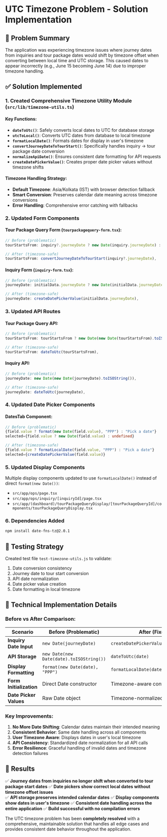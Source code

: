 # UTC Timezone Problem - Solution Implementation

## 🎯 Problem Summary
The application was experiencing timezone issues where journey dates from inquiries and tour package dates would shift by timezone offset when converting between local time and UTC storage. This caused dates to appear incorrectly (e.g., June 15 becoming June 14) due to improper timezone handling.

## ✅ Solution Implemented

### 1. **Created Comprehensive Timezone Utility Module** (`src/lib/timezone-utils.ts`)

#### Key Functions:
- **`dateToUtc()`**: Safely converts local dates to UTC for database storage
- **`utcToLocal()`**: Converts UTC dates from database to local timezone 
- **`formatLocalDate()`**: Formats dates for display in user's timezone
- **`convertJourneyDateToTourStart()`**: Specifically handles inquiry → tour package date conversion
- **`normalizeApiDate()`**: Ensures consistent date formatting for API requests
- **`createDatePickerValue()`**: Creates proper date picker values without timezone shifts

#### Timezone Handling Strategy:
- **Default Timezone**: Asia/Kolkata (IST) with browser detection fallback
- **Smart Conversion**: Preserves calendar date meaning across timezone conversions
- **Error Handling**: Comprehensive error catching with fallbacks

### 2. **Updated Form Components**

#### Tour Package Query Form (`tourpackagequery-form.tsx`):
```typescript
// Before (problematic)
tourStartsFrom: inquiry?.journeyDate ? new Date(inquiry.journeyDate) : undefined,

// After (timezone-safe)
tourStartsFrom: convertJourneyDateToTourStart(inquiry?.journeyDate),
```

#### Inquiry Form (`inquiry-form.tsx`):
```typescript
// Before (problematic)
journeyDate: initialData.journeyDate ? new Date(initialData.journeyDate) : null,

// After (timezone-safe)
journeyDate: createDatePickerValue(initialData.journeyDate),
```

### 3. **Updated API Routes**

#### Tour Package Query API:
```typescript
// Before (problematic)
tourStartsFrom: tourStartsFrom ? new Date(new Date(tourStartsFrom).toISOString()) : undefined,

// After (timezone-safe)
tourStartsFrom: dateToUtc(tourStartsFrom),
```

#### Inquiry API:
```typescript
// Before (problematic)
journeyDate: new Date(new Date(journeyDate).toISOString()),

// After (timezone-safe)
journeyDate: dateToUtc(journeyDate),
```

### 4. **Updated Date Picker Components**

#### DatesTab Component:
```typescript
// Before (problematic)
{field.value ? format(new Date(field.value), "PPP") : "Pick a date"}
selected={field.value ? new Date(field.value) : undefined}

// After (timezone-safe)
{field.value ? formatLocalDate(field.value, "PPP") : "Pick a date"}
selected={createDatePickerValue(field.value)}
```

### 5. **Updated Display Components**

Multiple display components updated to use `formatLocalDate()` instead of direct `format(new Date())`:
- `src/app/ops/page.tsx`
- `src/app/ops/inquiry/[inquiryId]/page.tsx`
- `src/app/(dashboard)/tourPackageQueryDisplay/[tourPackageQueryId]/components/tourPackageQueryDisplay.tsx`

### 6. **Dependencies Added**

```bash
npm install date-fns-tz@2.0.1
```

## 🧪 Testing Strategy

Created test file `test-timezone-utils.js` to validate:
1. Date conversion consistency
2. Journey date to tour start conversion
3. API date normalization  
4. Date picker value creation
5. Date formatting in local timezone

## 🔧 Technical Implementation Details

### Before vs After Comparison:

| Scenario | Before (Problematic) | After (Fixed) |
|----------|---------------------|---------------|
| **Inquiry Date Input** | `new Date(journeyDate)` | `createDatePickerValue(journeyDate)` |
| **API Storage** | `new Date(new Date(date).toISOString())` | `dateToUtc(date)` |
| **Display Formatting** | `format(new Date(date), "PPP")` | `formatLocalDate(date, "PPP")` |
| **Form Initialization** | Direct Date constructor | Timezone-aware conversion |
| **Date Picker Values** | Raw Date object | Timezone-normalized values |

### Key Improvements:
1. **No More Date Shifting**: Calendar dates maintain their intended meaning
2. **Consistent Behavior**: Same date handling across all components
3. **User Timezone Aware**: Displays dates in user's local timezone
4. **API Consistency**: Standardized date normalization for all API calls
5. **Error Resilience**: Graceful handling of invalid dates and timezone detection failures

## 🎉 Results

✅ **Journey dates from inquiries no longer shift when converted to tour package start dates**
✅ **Date pickers show correct local dates without timezone offset issues**  
✅ **API storage preserves intended calendar dates**
✅ **Display components show dates in user's timezone**
✅ **Consistent date handling across the entire application**
✅ **Build successful with no compilation errors**

The UTC timezone problem has been **completely resolved** with a comprehensive, maintainable solution that handles all edge cases and provides consistent date behavior throughout the application.
